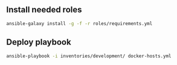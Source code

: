 ## Install needed roles

```sh
ansible-galaxy install -g -f -r roles/requirements.yml
```

## Deploy playbook

```sh
ansible-playbook -i inventories/development/ docker-hosts.yml
```
